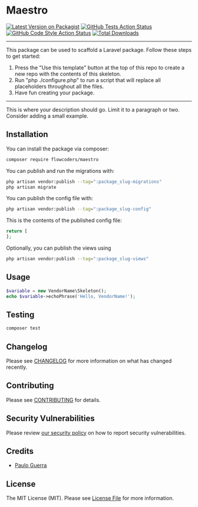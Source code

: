 # Maestro

[![Latest Version on Packagist](https://img.shields.io/packagist/v/flowcoders/maestro.svg?style=flat-square)](https://packagist.org/packages/flowcoders/maestro)
[![GitHub Tests Action Status](https://img.shields.io/github/actions/workflow/status/flowcoders/maestro/run-tests.yml?branch=main&label=tests&style=flat-square)](https://github.com/flowcoders/maestro/actions?query=workflow%3Arun-tests+branch%3Amain)
[![GitHub Code Style Action Status](https://img.shields.io/github/actions/workflow/status/flowcoders/maestro/fix-php-code-style-issues.yml?branch=main&label=code%20style&style=flat-square)](https://github.com/flowcoders/maestro/actions?query=workflow%3A"Fix+PHP+code+style+issues"+branch%3Amain)
[![Total Downloads](https://img.shields.io/packagist/dt/flowcoders/maestro.svg?style=flat-square)](https://packagist.org/packages/flowcoders/maestro)
<!--delete-->
---
This package can be used to scaffold a Laravel package. Follow these steps to get started:

1. Press the "Use this template" button at the top of this repo to create a new repo with the contents of this skeleton.
2. Run "php ./configure.php" to run a script that will replace all placeholders throughout all the files.
3. Have fun creating your package.
---
<!--/delete-->
This is where your description should go. Limit it to a paragraph or two. Consider adding a small example.

## Installation

You can install the package via composer:

```bash
composer require flowcoders/maestro
```

You can publish and run the migrations with:

```bash
php artisan vendor:publish --tag=":package_slug-migrations"
php artisan migrate
```

You can publish the config file with:

```bash
php artisan vendor:publish --tag=":package_slug-config"
```

This is the contents of the published config file:

```php
return [
];
```

Optionally, you can publish the views using

```bash
php artisan vendor:publish --tag=":package_slug-views"
```

## Usage

```php
$variable = new VendorName\Skeleton();
echo $variable->echoPhrase('Hello, VendorName!');
```

## Testing

```bash
composer test
```

## Changelog

Please see [CHANGELOG](CHANGELOG.md) for more information on what has changed recently.

## Contributing

Please see [CONTRIBUTING](CONTRIBUTING.md) for details.

## Security Vulnerabilities

Please review [our security policy](../../security/policy) on how to report security vulnerabilities.

## Credits

- [Paulo Guerra](https://github.com/pauloguerra)

## License

The MIT License (MIT). Please see [License File](LICENSE.md) for more information.
